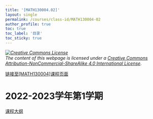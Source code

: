 ```yaml
---
title: '[MATH130004.02]'
layout: single
permalink: /courses/class-id/MATH130004-02
author_profile: true
toc: true
toc_label: '目录'
toc_sticky: true
---
```


<div class='notice--warning'>
	<p><i><a rel='license' href='http://creativecommons.org/licenses/by-nc-sa/4.0/'><img alt='Creative Commons License' style='border-width:0' src='https://i.creativecommons.org/l/by-nc-sa/4.0/88x31.png' /></a><br /> The content of this webpage is licensed under a <a rel='license' href='http://creativecommons.org/licenses/by-nc-sa/4.0/'>Creative Commons Attribution-NonCommercial-ShareAlike 4.0 International License</a>.</i></p>
</div>

<a href='https://fdu-math.github.io/courses/MATH130004'>链接至[MATH130004]课程页面<a>

# 2022-2023学年第1学期

<a href='../courses/syllabus/MATH130004.02-2022-2023-1 (Encrypted).pdf'>课程大纲</a>